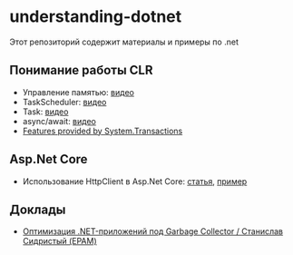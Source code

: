 # understanding-dotnet

Этот репозиторий содержит материалы и примеры по .net

Понимание работы CLR
----------------------
- Управление памятью: [видео](https://www.youtube.com/watch?v=DVnmGW6964o&list=PLBwwJL9lzKMY3At-QQQijfiHdsYnOQ7vY)
- TaskScheduler: [видео](https://www.youtube.com/watch?v=hvh4tQzpl0Q)
- Task: [видео](https://www.youtube.com/watch?v=HiKzuWbRgPM)
- async/await: [видео](https://www.youtube.com/watch?v=_suxE9frTFA)
- [Features provided by System.Transactions](https://docs.microsoft.com/en-us/dotnet/framework/data/transactions/features-provided-by-system-transactions)

Asp.Net Core
----------------------
- Использование HttpClient в Asp.Net Core: [статья](https://docs.microsoft.com/en-us/aspnet/core/fundamentals/http-requests), [пример](https://github.com/InsightAppDev/understanding-dotnet/tree/master/samples/UnderstandingDotNet.IHttpClientFactory/UnderstandingDotNet.IHttpClientFactory.AspNet)


Доклады
----------------------
- [Оптимизация .NET-приложений под Garbage Collector / Станислав Сидристый (EPAM)](https://www.youtube.com/watch?v=WSwK_c8I1sM&list=PLH-XmS0lSi_wvGzuuGw2f6rQQe3qB5fV4&index=8)
